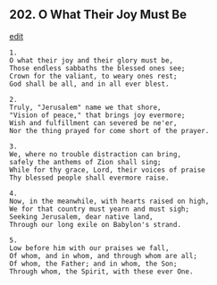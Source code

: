 
## 202.  O What Their Joy Must Be
[edit](https://docs.google.com/document/d/1u%2DytWoTVd3A9MB_fhp19B%2DmyuzRMWLb6/edit?mode=html)




    1.
    O what their joy and their glory must be, 
    Those endless sabbaths the blessed ones see; 
    Crown for the valiant, to weary ones rest; 
    God shall be all, and in all ever blest. 

    2.
    Truly, "Jerusalem" name we that shore, 
    "Vision of peace," that brings joy evermore; 
    Wish and fulfillment can severed be ne'er, 
    Nor the thing prayed for come short of the prayer. 

    3.
    We, where no trouble distraction can bring, 
    safely the anthems of Zion shall sing; 
    While for thy grace, Lord, their voices of praise 
    Thy blessed people shall evermore raise. 

    4.
    Now, in the meanwhile, with hearts raised on high, 
    We for that country must yearn and must sigh; 
    Seeking Jerusalem, dear native land, 
    Through our long exile on Babylon's strand. 

    5.
    Low before him with our praises we fall, 
    Of whom, and in whom, and through whom are all; 
    Of whom, the Father; and in whom, the Son; 
    Through whom, the Spirit, with these ever One.
